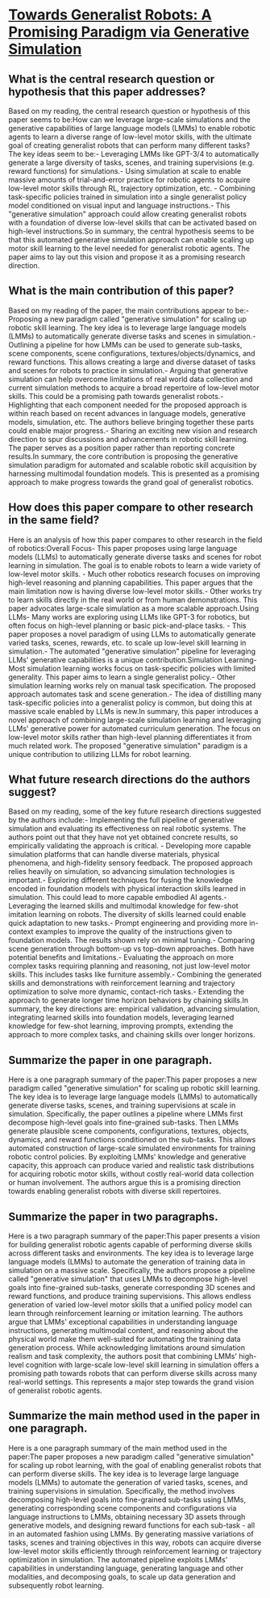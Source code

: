 # [Towards Generalist Robots: A Promising Paradigm via Generative   Simulation](https://arxiv.org/abs/2305.10455)

## What is the central research question or hypothesis that this paper addresses?

Based on my reading, the central research question or hypothesis of this paper seems to be:How can we leverage large-scale simulations and the generative capabilities of large language models (LMMs) to enable robotic agents to learn a diverse range of low-level motor skills, with the ultimate goal of creating generalist robots that can perform many different tasks? The key ideas seem to be:- Leveraging LMMs like GPT-3/4 to automatically generate a large diversity of tasks, scenes, and training supervisions (e.g. reward functions) for simulations.- Using simulation at scale to enable massive amounts of trial-and-error practice for robotic agents to acquire low-level motor skills through RL, trajectory optimization, etc. - Combining task-specific policies trained in simulation into a single generalist policy model conditioned on visual input and language instructions.- This "generative simulation" approach could allow creating generalist robots with a foundation of diverse low-level skills that can be activated based on high-level instructions.So in summary, the central hypothesis seems to be that this automated generative simulation approach can enable scaling up motor skill learning to the level needed for generalist robotic agents. The paper aims to lay out this vision and propose it as a promising research direction.


## What is the main contribution of this paper?

Based on my reading of the paper, the main contributions appear to be:- Proposing a new paradigm called "generative simulation" for scaling up robotic skill learning. The key idea is to leverage large language models (LMMs) to automatically generate diverse tasks and scenes in simulation.- Outlining a pipeline for how LMMs can be used to generate sub-tasks, scene components, scene configurations, textures/objects/dynamics, and reward functions. This allows creating a large and diverse dataset of tasks and scenes for robots to practice in simulation.- Arguing that generative simulation can help overcome limitations of real world data collection and current simulation methods to acquire a broad repertoire of low-level motor skills. This could be a promising path towards generalist robots.- Highlighting that each component needed for the proposed approach is within reach based on recent advances in language models, generative models, simulation, etc. The authors believe bringing together these parts could enable major progress.- Sharing an exciting new vision and research direction to spur discussions and advancements in robotic skill learning. The paper serves as a position paper rather than reporting concrete results.In summary, the core contribution is proposing the generative simulation paradigm for automated and scalable robotic skill acquisition by harnessing multimodal foundation models. This is presented as a promising approach to make progress towards the grand goal of generalist robotics.


## How does this paper compare to other research in the same field?

Here is an analysis of how this paper compares to other research in the field of robotics:Overall Focus- This paper proposes using large language models (LLMs) to automatically generate diverse tasks and scenes for robot learning in simulation. The goal is to enable robots to learn a wide variety of low-level motor skills. - Much other robotics research focuses on improving high-level reasoning and planning capabilities. This paper argues that the main limitation now is having diverse low-level motor skills.- Other works try to learn skills directly in the real world or from human demonstrations. This paper advocates large-scale simulation as a more scalable approach.Using LLMs- Many works are exploring using LLMs like GPT-3 for robotics, but often focus on high-level planning or basic pick-and-place tasks. - This paper proposes a novel paradigm of using LLMs to automatically generate varied tasks, scenes, rewards, etc. to scale up low-level skill learning in simulation.- The automated "generative simulation" pipeline for leveraging LLMs' generative capabilities is a unique contribution.Simulation Learning- Most simulation learning works focus on task-specific policies with limited generality. This paper aims to learn a single generalist policy.- Other simulation learning works rely on manual task specification. The proposed approach automates task and scene generation.- The idea of distilling many task-specific policies into a generalist policy is common, but doing this at massive scale enabled by LLMs is new.In summary, this paper introduces a novel approach of combining large-scale simulation learning and leveraging LLMs' generative power for automated curriculum generation. The focus on low-level motor skills rather than high-level planning differentiates it from much related work. The proposed "generative simulation" paradigm is a unique contribution to utilizing LLMs for robot learning.


## What future research directions do the authors suggest?

Based on my reading, some of the key future research directions suggested by the authors include:- Implementing the full pipeline of generative simulation and evaluating its effectiveness on real robotic systems. The authors point out that they have not yet obtained concrete results, so empirically validating the approach is critical. - Developing more capable simulation platforms that can handle diverse materials, physical phenomena, and high-fidelity sensory feedback. The proposed approach relies heavily on simulation, so advancing simulation technologies is important.- Exploring different techniques for fusing the knowledge encoded in foundation models with physical interaction skills learned in simulation. This could lead to more capable embodied AI agents.- Leveraging the learned skills and multimodal knowledge for few-shot imitation learning on robots. The diversity of skills learned could enable quick adaptation to new tasks.- Prompt engineering and providing more in-context examples to improve the quality of the instructions given to foundation models. The results shown rely on minimal tuning.- Comparing scene generation through bottom-up vs top-down approaches. Both have potential benefits and limitations.- Evaluating the approach on more complex tasks requiring planning and reasoning, not just low-level motor skills. This includes tasks like furniture assembly.- Combining the generated skills and demonstrations with reinforcement learning and trajectory optimization to solve more dynamic, contact-rich tasks.- Extending the approach to generate longer time horizon behaviors by chaining skills.In summary, the key directions are: empirical validation, advancing simulation, integrating learned skills into foundation models, leveraging learned knowledge for few-shot learning, improving prompts, extending the approach to more complex tasks, and chaining skills over longer horizons.


## Summarize the paper in one paragraph.

Here is a one paragraph summary of the paper:This paper proposes a new paradigm called "generative simulation" for scaling up robotic skill learning. The key idea is to leverage large language models (LMMs) to automatically generate diverse tasks, scenes, and training supervisions at scale in simulation. Specifically, the paper outlines a pipeline where LMMs first decompose high-level goals into fine-grained sub-tasks. Then LMMs generate plausible scene components, configurations, textures, objects, dynamics, and reward functions conditioned on the sub-tasks. This allows automated construction of large-scale simulated environments for training robotic control policies. By exploiting LMMs' knowledge and generative capacity, this approach can produce varied and realistic task distributions for acquiring robotic motor skills, without costly real-world data collection or human involvement. The authors argue this is a promising direction towards enabling generalist robots with diverse skill repertoires.


## Summarize the paper in two paragraphs.

Here is a two paragraph summary of the paper:This paper presents a vision for building generalist robotic agents capable of performing diverse skills across different tasks and environments. The key idea is to leverage large language models (LMMs) to automate the generation of training data in simulation on a massive scale. Specifically, the authors propose a pipeline called "generative simulation" that uses LMMs to decompose high-level goals into fine-grained sub-tasks, generate corresponding 3D scenes and reward functions, and produce training supervisions. This allows endless generation of varied low-level motor skills that a unified policy model can learn through reinforcement learning or imitation learning. The authors argue that LMMs' exceptional capabilities in understanding language instructions, generating multimodal content, and reasoning about the physical world make them well-suited for automating the training data generation process. While acknowledging limitations around simulation realism and task complexity, the authors posit that combining LMMs' high-level cognition with large-scale low-level skill learning in simulation offers a promising path towards robots that can perform diverse skills across many real-world settings. This represents a major step towards the grand vision of generalist robotic agents.


## Summarize the main method used in the paper in one paragraph.

Here is a one paragraph summary of the main method used in the paper:The paper proposes a new paradigm called "generative simulation" for scaling up robot learning, with the goal of enabling generalist robots that can perform diverse skills. The key idea is to leverage large language models (LMMs) to automate the generation of varied tasks, scenes, and training supervisions in simulation. Specifically, the method involves decomposing high-level goals into fine-grained sub-tasks using LMMs, generating corresponding scene components and configurations via language instructions to LMMs, obtaining necessary 3D assets through generative models, and designing reward functions for each sub-task - all in an automated fashion using LMMs. By generating massive variations of tasks, scenes and training objectives in this way, robots can acquire diverse low-level motor skills efficiently through reinforcement learning or trajectory optimization in simulation. The automated pipeline exploits LMMs' capabilities in understanding language, generating language and other modalities, and decomposing goals, to scale up data generation and subsequently robot learning.
